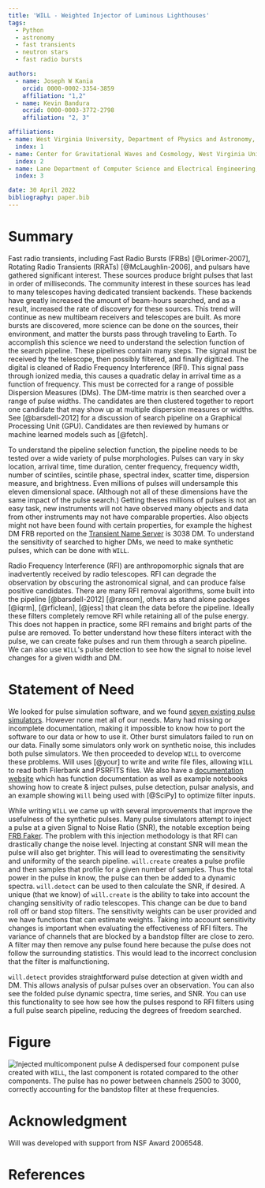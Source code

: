 ```yaml
---
title: 'WILL - Weighted Injector of Luminous Lighthouses'
tags:
  - Python
  - astronomy
  - fast transients
  - neutron stars
  - fast radio bursts

authors:
  - name: Joseph W Kania
    orcid: 0000-0002-3354-3859
    affiliation: "1,2"
  - name: Kevin Bandura
    ocrid: 0000-0003-3772-2798
    affiliation: "2, 3"

affiliations:
- name: West Virginia University, Department of Physics and Astronomy, P. O. Box 6315, Morgantown 26506, WV, USA
  index: 1
- name: Center for Gravitational Waves and Cosmology, West Virginia University, Chestnut Ridge Research Building, Morgantown 26506, WV, USA
  index: 2
- name: Lane Department of Computer Science and Electrical Engineering, 1220 Evansdale Drive, PO Box 6109, Morgantown, WV 26506, USA
  index: 3

date: 30 April 2022
bibliography: paper.bib
---
```

 
# Summary
Fast radio transients, including Fast Radio Bursts (FRBs) [@Lorimer-2007], Rotating Radio Transients (RRATs) [@McLaughlin-2006], and pulsars have gathered
significant interest. These sources produce bright pulses that last in order of milliseconds. The community interest in these sources has lead to
many telescopes having dedicated transient backends. These backends have greatly increased the amount of beam-hours searched, and as a result,
increased the rate of discovery for these sources. This trend will continue as new multibeam receivers and telescopes are built. As more bursts
are discovered, more science can be done on the sources, their environment, and matter the bursts pass through traveling to Earth. To accomplish
this science we need to understand the selection function of the search pipeline. These pipelines contain many steps. The signal must be received
by the telescope, then possibly filtered, and finally digitized. The digital is cleaned of Radio Frequency Interference (RFI). This signal
pass through ionized media, this causes a quadratic delay in arrival time as a function of frequency. This must be corrected for a range of possible
Dispersion Measures (DMs). The DM-time matrix is then searched over a range of pulse widths. The candidates are then clustered together to report
one candidate that may show up at multiple dispersion measures or widths. See [@barsdell-2012] for a discussion of search pipeline
on a Graphical Processing Unit (GPU). Candidates are then reviewed by humans or machine learned models such as [@fetch].

To understand the pipeline selection function, the pipeline needs to be tested over a wide variety of pulse morphologies.
Pulses can vary in sky location, arrival time, time duration, center frequency, frequency width, number of scintiles, scintile phase, spectral index, scatter
time,  dispersion measure, and brightness. Even millions of pulses will undersample this eleven dimensional space. (Although not all of these dimensions have the
same impact of the pulse search.) Getting theses millions of pulses is not an easy task, new instruments will not have observed many objects and
data from other instruments may not have comparable properties. Also objects might not have been found with certain properties, for example the
highest DM FRB reported on the [Transient Name Server](https://www.wis-tns.org/) is 3038 DM. To understand the sensitivity of searched to
higher DMs, we need to make synthetic pulses, which can be done with `WILL`.

Radio Frequency Interference (RFI) are anthropomorphic signals that are inadvertently received by radio telescopes. RFI can
degrade the observation by obscuring the astronomical signal, and can produce false positive candidates. There are many RFI removal
algorithms, some built into the pipeline [@barsdell-2012] [@ransom], others as stand alone packages [@iqrm], [@rficlean], [@jess] that
clean the data before the pipeline. Ideally these filters completely remove RFI while retaining all of the pulse energy. This does not
happen in practice, some RFI remains and bright parts of the pulse are removed. To better understand how these filters interact with
the pulse, we can create fake pulses and run them through a search pipeline. We can also use `WILL`'s pulse detection to see how
the signal to noise level changes for a given width and DM.

# Statement of Need
We looked for pulse simulation software, and we found [seven existing pulse simulators](https://github.com/josephwkania/will#single-pulses).
However none met all of our needs. Many had missing or incomplete documentation, making it impossible to know how to port the software to our
data or how to use it. Other burst simulators failed to run on our data. Finally some simulators only work on synthetic noise, this includes both
pulse simulators. We then proceeded to develop `WILL` to overcome these problems. Will uses [@your] to write and write file files, allowing
`WILL` to read both Filerbank and PSRFITS files. We also have a [documentation website](https://josephwkania.github.io/will/) which has function
documentation as well as example notebooks showing how to create & inject pulses, pulse detection, pulsar analysis, and an example showing `Will`
being used with [@SciPy] to optimize filter inputs.
 
While writing `WILL` we came up with several improvements that improve the usefulness of the synthetic pulses. Many pulse simulators attempt
to inject a pulse at a given Signal to Noise Ratio (SNR), the notable exception being [FRB Faker](https://gitlab.com/houben.ljm/frb-faker).
The problem with this injection methodology is that RFI can drastically change the noise level. Injecting at constant SNR will mean the
pulse will also get brighter. This will lead to overestimating the sensitivity and uniformity of the search pipeline. `will.create` creates a pulse
profile and then samples that profile for a given number of samples. Thus the total power in the pulse in know, the pulse can then be added
to a dynamic spectra. `will.detect` can  be used to then calculate the SNR, if desired.
A unique (that we know) of `will.create` is the ability to take into account the changing sensitivity of radio telescopes. This change can be
due to band roll off or band stop filters. The sensitivity weights can be user provided and we have functions that can estimate weights.
Taking into account sensitivity changes is important when evaluating the effectiveness of RFI filters. The variance of channels that are
blocked by a bandstop filter are close to zero. A filter may then remove any pulse found here because the pulse does not follow the surrounding
statistics. This would lead to the incorrect conclusion that the filter is malfunctioning.
 
`will.detect` provides straightforward pulse detection at given width and DM. This allows analysis of pulsar pulses over an observation.
You can also see the folded pulse dynamic spectra, time series, and SNR. You can use this functionality to see how see how the pulses
respond to RFI filters using a full pulse search pipeline, reducing the degrees of freedom searched.

# Figure

![Injected multicomponent pulse
](https://github.com/josephwkania/will/blob/master/examples/Multi-Component_Pulse.png?raw=true)
A dedispersed four component pulse created with `WILL`, the last component is rotated compared to the other components. The pulse has no power between channels 2500 to 3000, correctly accounting for the bandstop filter at these
 frequencies.


# Acknowledgment
Will was developed with support from NSF Award 2006548.

# References